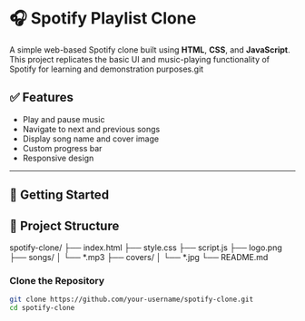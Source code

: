 ﻿# 🎧 Spotify Playlist Clone

A simple web-based Spotify clone built using **HTML**, **CSS**, and **JavaScript**. This project replicates the basic UI and music-playing functionality of Spotify for learning and demonstration purposes.git

## ✅ Features

- Play and pause music
- Navigate to next and previous songs
- Display song name and cover image
- Custom progress bar
- Responsive design

---

## 🚀 Getting Started

## 📁 Project Structure

spotify-clone/
├── index.html
├── style.css
├── script.js
├── logo.png
├── songs/
│ └── *.mp3
├── covers/
│ └── *.jpg
└── README.md

### Clone the Repository

```bash
git clone https://github.com/your-username/spotify-clone.git
cd spotify-clone

